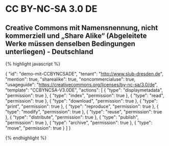 # CC BY-NC-SA 3.0 DE
## Creative Commons mit Namensnennung, nicht kommerziell und „Share Alike“ (Abgeleitete Werke müssen denselben Bedingungen unterliegen) - Deutschland


{% highlight javascript %}

{
  "id": "demo-mit-CCBYNCSADE",
  "tenant": "http://www.slub-dresden.de",
  "mention": true,
  "sharealike": true,
  "noncommercialuse": true,
  "usageguide": "https://creativecommons.org/licenses/by-nc-sa/3.0/de",
  "template": "CCBYNCSA-V3.0DE",
  "actions": [
    {
      "type": "displaymetadata",
      "permission": true
    },
    {
      "type": "index",
      "permission": true
    },
    {
      "type": "read",
      "permission": true
    },
    {
      "type": "download",
      "permission": true
    },
    {
      "type": "print",
      "permission": true
    },
    {
      "type": "reproduce",
      "permission": true
    },
    {
      "type": "modify",
      "permission": true
    },
    {
      "type": "reuse",
      "permission": true
    },
    {
      "type": "distribute",
      "permission": true
    },
    {
      "type": "publish",
      "permission": true
    },
    {
      "type": "archive",
      "permission": true
    },
    {
      "type": "move",
      "permission": true
    }
  ]
}

{% endhighlight %}